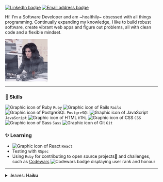 [![LinkedIn badge](https://img.shields.io/badge/LinkedIn-0A66C2?logo=linkedin&logoColor=white&style=for-the-badge)](https://www.linkedin.com/in/fransan6)
[![Email address badge](https://img.shields.io/badge/Email-8666FF?logo=protonmail&logoColor=white&style=for-the-badge)](mailto:francesca.sandford@proton.me)

Hi! I'm a Software Developer and am ~healthily~ obsessed with all things programming. Continually expanding my knowledge, I like to build robust software, create vibrant web apps and figure out problems, all with clean code and a flexible mindset.

<img src="rosa-computer.gif" height=140 alt="Gif of woman hitting a computer monitor" />

---

### 🐉 Skills

<img src="https://skillicons.dev/icons?i=ruby" height=23 title="Ruby" alt="Graphic icon of Ruby" /> `Ruby` <img src="https://skillicons.dev/icons?i=rails" height=23 title="Rails" alt="Graphic icon of Rails" /> `Rails` <img src="https://skillicons.dev/icons?i=postgresql" height=23 title="PostgreSQL" alt="Graphic icon of PostgreSQL" /> `PostgreSQL` <img src="https://skillicons.dev/icons?i=js" height=23 title="JavaScript" alt="Graphic icon of JavaScript" /> `JavaScript` <img src="https://skillicons.dev/icons?i=html" height=23 title="HTML" alt="Graphic icon of HTML" /> `HTML` <img src="https://skillicons.dev/icons?i=css" height=23 title="CSS" alt="Graphic icon of CSS" /> `CSS` 
<img src="https://skillicons.dev/icons?i=sass" height=23 title="Sass" alt="Graphic icon of Sass" /> `Sass` <img src="https://skillicons.dev/icons?i=git" height=23 title="Git" alt="Graphic icon of Git" /> `Git`

### ✨ Learning

- <img src="https://skillicons.dev/icons?i=react" height=23 title="React" alt="Graphic icon of React" /> `React`
- Testing with `RSpec`
- Using `Ruby` for contributing to open source projects🌈 and challenges, such as [Codewars](https://www.codewars.com) ![Codewars badge displaying user rank and honour](https://www.codewars.com/users/fran6san/badges/micro)

---

<details>
  <summary>
    :leaves: <b>Haiku</b>
  </summary><br />
  around the willow<br />
  a floating world<br />
  red blossoms
  
  柳は縁花は紅のうき世かな
  
  --Kobayashi Issa, 1822  
  <sub><sup>Translated by David G. Lanoue</sup></sub>
</details>

<!-- 
# COMMENTS

## LEARNING
Primary focus is on **React** with a little time to explore the fundamentals of **Node.js**. Honing my JavaScript skills within these.

## TECH READING
<details>
  <summary>
    <b>:books: Tech reading</b>
  </summary><br />
  Currently reading - <i>Pro Git</i> by Scott Chacon and Ben Straub (for a light summer read ☀️).<br />
  Recently read - <i>If it's Smart, it's Vulnerable</i> by Mikko Hypponen and <i>Chip War</i> by Chris Miller
</details>

## STATS
### :chart_with_upwards_trend:	Stats
<a href="https://github.com/fransan6/github-readme-stats">
  <img align="center" src="https://github-readme-stats.vercel.app/api/top-langs/?username=fransan6&hide_progress=true" />
</a>
<a href="https://github.com/fransan6/github-readme-stats">
  <img align="center" src="https://github-readme-stats.vercel.app/api?username=fransan6&hide=stars,issues&show_icons=true&theme=dracula" />
</a>

[![fransan6's GitHub stats](https://github-readme-stats.vercel.app/api?username=fransan6&hide=stars,issues&show_icons=true&theme=dracula)](https://github.com/fransan6/github-readme-stats)
[![Top Langs](https://github-readme-stats.vercel.app/api/top-langs/?username=fransan6&hide_progress=true)](https://github.com/fransan6/github-readme-stats)

## PREVIOUS RUBY AND RAILS ICONS
<img src="https://cdn.jsdelivr.net/gh/devicons/devicon/icons/ruby/ruby-plain.svg" style="height: 3em;" /> <img src="https://cdn.jsdelivr.net/gh/devicons/devicon/icons/rails/rails-plain.svg" style="height: 3em;" /> 

<img src="https://cdn.simpleicons.org/rubyonrails" width=42 /> <img src="https://cdn.simpleicons.org/ruby" width=42 /> <img src="https://cdn.simpleicons.org/javascript" width=42 /> <img src="https://cdn.simpleicons.org/postgresql" width=42 /> <img src="https://cdn.simpleicons.org/html5" width=42 /> <img src="https://cdn.simpleicons.org/css3" width=42 /> <img src="https://cdn.simpleicons.org/sass" width=42 /> <img src="https://cdn.simpleicons.org/git" width=42 />

![Graphic icons for Rails, Ruby, JavaScript, PostgreSQL, HTML, CSS, Sass and Git](https://skillicons.dev/icons?i=rails,ruby,js,postgresql,html,css,sass,git)

<img src="https://cdn.simpleicons.org/ruby" width=16 title="Ruby" alt="Graphic icon of Ruby" />

## PREVIOUS BADGES
<a href="https://www.linkedin.com/in/fsandford/">
  <img src="https://img.shields.io/badge/LinkedIn-65AEC9?logo=linkedin&logoColor=white&style=for-the-badge" alt="LinkedIn badge" />
</a>
<a href="mailto:fransan6@proton.me">
  <img src="https://img.shields.io/badge/Email-D383BE?logo=protonmail&logoColor=white&style=for-the-badge" alt="Email address badge" />
</a>

### ✨ Pinned projects
- [What Can I Eat?](https://github.com/alexagodzilla/what-can-i-eat) Final group project: dynamic Rails web app to supply recipes based on a user's ingredients. Set up MVC architecture and schema; built and aided with filtering, review and bookmark functionalities; created friendships for user connections and invitations; implemented AJAX to enhance user interaction and integrated JSON data. [(Insights -> Contributions)](https://github.com/alexagodzilla/what-can-i-eat/graphs/contributors)
- [Pay and Play](https://github.com/alexagodzilla/venues-pay-and-play) First group project: Rails web app that sets up amateur musicians with venues. Contributed to the setup of MVC architecture and schema, and helped integration of Mapbox and Google Maps APIs, providing location-based functionality. [(Insights -> Contributions)](https://github.com/alexagodzilla/venues-pay-and-play/graphs/contributors)
- There is also a React project that consolidated the basics, using `useState` and `useEffect`, and fetched JSON data from an API. Currently, I am tinkering with a Ruby CLI app.
-->
